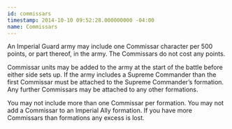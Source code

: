 ```yaml
---
id: commissars
timestamp: 2014-10-10 09:52:28.000000000 -04:00
name: Commissars
---
```

<p>An Imperial Guard army may include one Commissar character per 500 points, or part thereof, in the army. The Commissars do not cost any points.</p>

<p>Commissar units may be added to the army at the start of the battle before either side sets up. If the army includes a Supreme Commander than the first Commissar must be attached to the Supreme Commander&rsquo;s formation. Any further Commissars may be attached to any other formations.</p>

<p>You may not include more than one Commissar per formation. You may not add a Commissar to an Imperial Ally formation. If you have more Commissars than formations any excess is lost.</p>